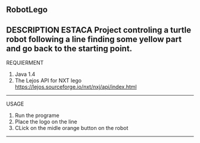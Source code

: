 RobotLego
--------------------------------------------------
DESCRIPTION
ESTACA Project controling a turtle robot following
a line finding some yellow part and go back to 
the starting point.
--------------------------------------------------
REQUIERMENT
1. Java 1.4
2. The Lejos API for NXT lego 
	 https://lejos.sourceforge.io/nxt/nxj/api/index.html
--------------------------------------------------
USAGE
1. Run the programe
2. Place the logo on the line
3. CLick on the midle orange button on the robot
--------------------------------------------------


